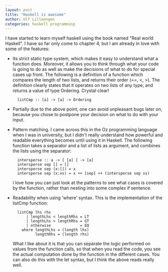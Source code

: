 ```yaml
---
layout: post
title: "Haskell is awesome"
author: Ulf Lilleengen
categories: haskell programming
---
```

 I have started to learn myself haskell using the book named "Real world Haskell".
 I have so far only come to chapter 4, but I am already in love with some of the
 features:

* Its strict static type system, which makes it easy to understand what a
  function does. Moreover, it allows you to think through what your code is going
  to do as well as make the decisions of what to do for special cases up front.
  The following is a definition of a function which compares the length of two
  lists, and returns their order (==, <, >). The definition clearly states
  that it operates on two lists of any type, and returns a value of type
  Ordering. Crystal clear!

        listCmp :: [a] -> [a] -> Ordering

* Partially due to the above point, one can avoid unpleasant bugs later on,
  because you chose to postpone your decision on what to do with your
  input.

* Pattern matching. I came across this in the Oz programming language when I was
  in university, but I didn't really understand how powerful and readable
  everything becomes until using it in Haskell. The following function takes a
  separator and a list of lists as argument, and combines the lists using the
  separator:

        intersperse :: a -> [ [a] ] -> [a]
        intersperse sep [] = []
        intersperse sep (x:[]) = x
        intersperse sep (x:xs) = x ++ [sep] ++ (intersperse sep xs)

  I love how you can just look at the patterns to see what cases is covered by
  the function, rather than nesting into some complex if sentence.

* Readability when using 'where' syntax. This is the implementation of the
  listCmp function:

        listCmp lhs rhs
            | lengthLhs < lengthRhs = LT
            | lengthLhs > lengthRhs = GT
            | otherwise             = EQ
          where lengthLhs = (length lhs)
                lengthRhs = (length rhs)

  What I like about it is that you can separate the logic performed on values
  from the function calls, so that when you read the code, you see the actual
  computation done by the function in the different cases. You can also do this
  with the let syntax, but I think the above reads really well.
